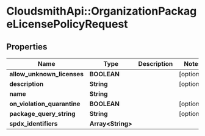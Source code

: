 # CloudsmithApi::OrganizationPackageLicensePolicyRequest

## Properties
Name | Type | Description | Notes
------------ | ------------- | ------------- | -------------
**allow_unknown_licenses** | **BOOLEAN** |  | [optional] 
**description** | **String** |  | [optional] 
**name** | **String** |  | 
**on_violation_quarantine** | **BOOLEAN** |  | [optional] 
**package_query_string** | **String** |  | [optional] 
**spdx_identifiers** | **Array&lt;String&gt;** |  | 


